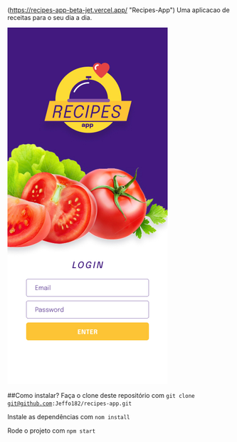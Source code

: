 #

(https://recipes-app-beta-jet.vercel.app/ "Recipes-App")
Uma aplicacao de receitas para o seu dia a dia.

![Screenshot](./public/login.jpg)

##Como instalar?
Faça o clone deste repositório com <code>git clone git@github.com:Jeffo182/recipes-app.git</code>


Instale as dependências com <code>nom install</code>

Rode o projeto com <code>npm start</code>
